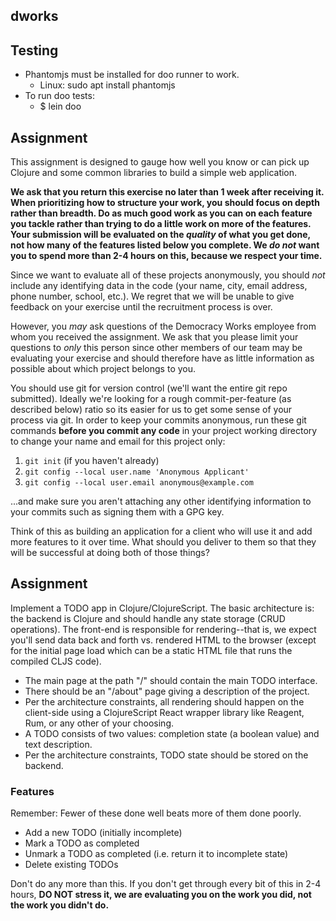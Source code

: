 ## dworks


## Testing
* Phantomjs must be installed for doo runner to work.
  * Linux: sudo apt install phantomjs
* To run doo tests:
  * $ lein doo
    
## Assignment

This assignment is designed to gauge how well you know or can pick up Clojure and some common libraries to build a simple web application.

**We ask that you return this exercise no later than 1 week after receiving it. When prioritizing how to structure your work, you should focus on depth rather than breadth. Do as much good work as you can on each feature you tackle rather than trying to do a little work on more of the features. Your submission will be evaluated on the _quality_ of what you get done, not how many of the features listed below you complete. We _do not_ want you to spend more than 2-4 hours on this, because we respect your time.**

Since we want to evaluate all of these projects anonymously, you should *not* include any identifying data in the code (your name, city, email address, phone number, school, etc.). We regret that we will be unable to give feedback on your exercise until the recruitment process is over.

However, you *may* ask questions of the Democracy Works employee from whom you received the assignment. We ask that you please limit your questions to *only* this person since other members of our team may be evaluating your exercise and should therefore have as little information as possible about which project belongs to you.

You should use git for version control (we'll want the entire git repo submitted). Ideally we're looking for a rough commit-per-feature (as described below) ratio so its easier for us to get some sense of your process via git. In order to keep your commits anonymous, run these git commands **before you commit any code** in your project working directory to change your name and email for this project only:

1. `git init` (if you haven't already)
1. `git config --local user.name 'Anonymous Applicant'`
1. `git config --local user.email anonymous@example.com`

...and make sure you aren't attaching any other identifying information to your commits such as signing them with a GPG key.

Think of this as building an application for a client who will use it and add more features to it over time. What should you deliver to them so that they will be successful at doing both of those things?

## Assignment

Implement a TODO app in Clojure/ClojureScript. The basic architecture is: the backend is Clojure and should handle any state storage (CRUD operations). The front-end is responsible for rendering--that is, we expect you'll send data back and forth vs. rendered HTML to the browser (except for the initial page load which can be a static HTML file that runs the compiled CLJS code).

- The main page at the path "/" should contain the main TODO interface.
- There should be an "/about" page giving a description of the project.
- Per the architecture constraints, all rendering should happen on the client-side using a ClojureScript React wrapper library like Reagent, Rum, or any other of your choosing.
- A TODO consists of two values: completion state (a boolean value) and text description.
- Per the architecture constraints, TODO state should be stored on the backend.

### Features

Remember: Fewer of these done well beats more of them done poorly.

- Add a new TODO (initially incomplete)
- Mark a TODO as completed
- Unmark a TODO as completed (i.e. return it to incomplete state)
- Delete existing TODOs

Don't do any more than this. If you don't get through every bit of this in 2-4 hours, **DO NOT stress it, we are evaluating you on the work you did, not the work you didn't do.**